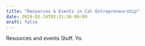 ```yaml
---
title: "Resources & Events in Cal Entrepreneurship"
date: 2019-02-24T03:31:30-08:00
draft: false
---
```


Resources and events Stuff. Yo.

